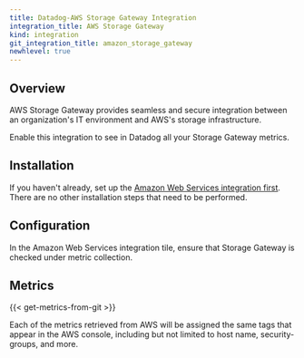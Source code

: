 ```yaml
---
title: Datadog-AWS Storage Gateway Integration
integration_title: AWS Storage Gateway
kind: integration
git_integration_title: amazon_storage_gateway
newhlevel: true
---
```


## Overview

AWS Storage Gateway provides seamless and secure integration between an organization's IT environment and AWS's storage infrastructure.

Enable this integration to see in Datadog all your Storage Gateway metrics.

## Installation

If you haven't already, set up the [Amazon Web Services integration first](/integrations/aws). There are no other installation steps that need to be performed.

## Configuration

In the Amazon Web Services integration tile, ensure that Storage Gateway is checked under metric collection.

## Metrics

{{< get-metrics-from-git >}}

Each of the metrics retrieved from AWS will be assigned the same tags that appear in the AWS console, including but not limited to host name, security-groups, and more.
